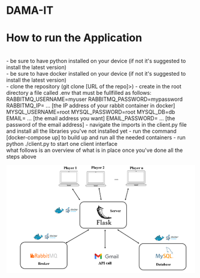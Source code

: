 # DAMA-IT
# How to run the Application
<br>
  - be sure to have python installed on your device (if not it's suggested to install the latest version) <br>
  - be sure to have docker installed on your device (if not it's suggested to install the latest version) <br>
  - clone the repository (git clone [URL of the repo]>)
  - create in the root directory a file called .env that must be fullfilled as follows:<br>
      RABBITMQ_USERNAME=myuser
      RABBITMQ_PASSWORD=mypassword
      RABBITMQ_IP= ... [the IP address of your rabbit container in docker]
      MYSQL_USERNAME=root
      MYSQL_PASSWORD=root
      MYSQL_DB=db
      EMAIL= ... [the email address you want]
      EMAIL_PASSWORD= ... [the password of the email address]
  - navigate the imports in the client.py file and install all the libraries you've not installed yet
  - run the command [docker-compose up] to build up and run all the needed containers
  - run python ./client.py to start one client interface
<br>
what follows is an overview of what is in place once you've done all the steps above
<p align="center">
  <img src="architecture.png" width="700" title="hover text">
</p>
